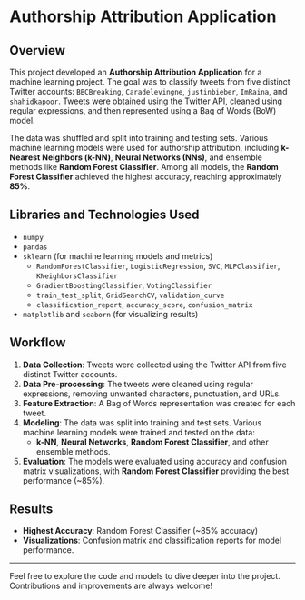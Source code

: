 # Authorship Attribution Application

## Overview

This project developed an **Authorship Attribution Application** for a machine learning project. The goal was to classify tweets from five distinct Twitter accounts: `BBCBreaking`, `Caradelevingne`, `justinbieber`, `ImRaina`, and `shahidkapoor`. Tweets were obtained using the Twitter API, cleaned using regular expressions, and then represented using a Bag of Words (BoW) model. 

The data was shuffled and split into training and testing sets. Various machine learning models were used for authorship attribution, including **k-Nearest Neighbors (k-NN)**, **Neural Networks (NNs)**, and ensemble methods like **Random Forest Classifier**. Among all models, the **Random Forest Classifier** achieved the highest accuracy, reaching approximately **85%**.

## Libraries and Technologies Used

- `numpy`
- `pandas`
- `sklearn` (for machine learning models and metrics)
  - `RandomForestClassifier`, `LogisticRegression`, `SVC`, `MLPClassifier`, `KNeighborsClassifier`
  - `GradientBoostingClassifier`, `VotingClassifier`
  - `train_test_split`, `GridSearchCV`, `validation_curve`
  - `classification_report`, `accuracy_score`, `confusion_matrix`
- `matplotlib` and `seaborn` (for visualizing results)

## Workflow

1. **Data Collection**: Tweets were collected using the Twitter API from five distinct Twitter accounts.
2. **Data Pre-processing**: The tweets were cleaned using regular expressions, removing unwanted characters, punctuation, and URLs.
3. **Feature Extraction**: A Bag of Words representation was created for each tweet.
4. **Modeling**: The data was split into training and test sets. Various machine learning models were trained and tested on the data:
   - **k-NN**, **Neural Networks**, **Random Forest Classifier**, and other ensemble methods.
5. **Evaluation**: The models were evaluated using accuracy and confusion matrix visualizations, with **Random Forest Classifier** providing the best performance (~85%).

## Results

- **Highest Accuracy**: Random Forest Classifier (~85% accuracy)
- **Visualizations**: Confusion matrix and classification reports for model performance.

---

Feel free to explore the code and models to dive deeper into the project. Contributions and improvements are always welcome!
